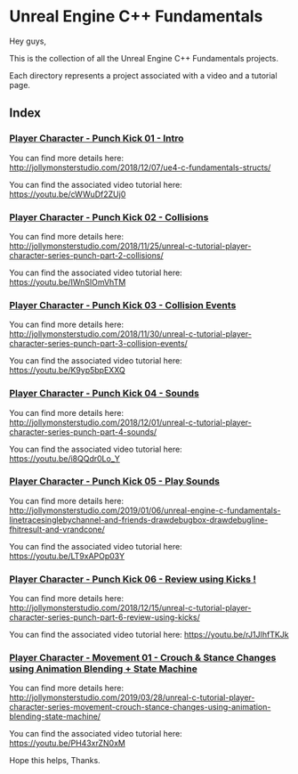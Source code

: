 # Unreal Engine C++ Fundamentals

Hey guys,

This is the collection of all the Unreal Engine C++ Fundamentals projects.

Each directory represents a project associated with a video and a tutorial page.

## Index
### [Player Character - Punch Kick 01 - Intro](https://github.com/jollymonsterstudio/Unreal-Series-Player-Character-Part1)

You can find more details here: http://jollymonsterstudio.com/2018/12/07/ue4-c-fundamentals-structs/

You can find the associated video tutorial here: https://youtu.be/cWWuDf2ZUj0

### [Player Character - Punch Kick 02 - Collisions](https://github.com/jollymonsterstudio/Unreal-Series-Player-Character-Part2)

You can find more details here: http://jollymonsterstudio.com/2018/11/25/unreal-c-tutorial-player-character-series-punch-part-2-collisions/

You can find the associated video tutorial here: https://youtu.be/IWnSlOmVhTM

### [Player Character - Punch Kick 03 - Collision Events](https://github.com/jollymonsterstudio/Unreal-Series-Player-Character-Part3)

You can find more details here: http://jollymonsterstudio.com/2018/11/30/unreal-c-tutorial-player-character-series-punch-part-3-collision-events/

You can find the associated video tutorial here: https://youtu.be/K9yp5bpEXXQ

### [Player Character - Punch Kick 04 - Sounds](https://github.com/jollymonsterstudio/Unreal-Series-Player-Character-Part4)

You can find more details here: http://jollymonsterstudio.com/2018/12/01/unreal-c-tutorial-player-character-series-punch-part-4-sounds/

You can find the associated video tutorial here: https://youtu.be/i8QQdr0Lo_Y

### [Player Character - Punch Kick 05 - Play Sounds](https://github.com/jollymonsterstudio/Unreal-Series-Player-Character-Part5)

You can find more details here: http://jollymonsterstudio.com/2019/01/06/unreal-engine-c-fundamentals-linetracesinglebychannel-and-friends-drawdebugbox-drawdebugline-fhitresult-and-vrandcone/

You can find the associated video tutorial here: https://youtu.be/LT9xAPOp03Y

### [Player Character - Punch Kick 06 - Review using Kicks !](https://github.com/jollymonsterstudio/Unreal-Series-Player-Character-Part6)

You can find more details here: http://jollymonsterstudio.com/2018/12/15/unreal-c-tutorial-player-character-series-punch-part-6-review-using-kicks/

You can find the associated video tutorial here: https://youtu.be/rJ1JIhfTKJk

### [Player Character - Movement 01 - Crouch & Stance Changes using Animation Blending + State Machine](https://github.com/jollymonsterstudio/PlayerCharacterSeries/tree/master/Movement01)

You can find more details here: http://jollymonsterstudio.com/2019/03/28/unreal-c-tutorial-player-character-series-movement-crouch-stance-changes-using-animation-blending-state-machine/

You can find the associated video tutorial here: https://youtu.be/PH43xrZN0xM


Hope this helps, Thanks.
